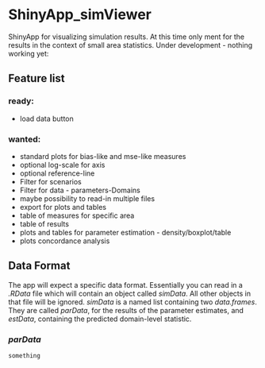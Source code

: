 ShinyApp_simViewer
=======================

ShinyApp for visualizing simulation results. At this time only ment for the results in the context of small area statistics. Under development - nothing working yet:

Feature list
-----------------------
### ready:
* load data button

### wanted:
* standard plots for bias-like and mse-like measures
* optional log-scale for axis
* optional reference-line
* Filter for scenarios
* Filter for data - parameters-Domains
* maybe possibility to read-in multiple files
* export for plots and tables
* table of measures for specific area
* table of results
* plots and tables for parameter estimation - density/boxplot/table
* plots concordance analysis

Data Format
----------------------
The app will expect a specific data format. Essentially you can read in a *.RData* file which will contain an object called *simData*. All other objects in that file will be ignored. *simData* is a named list containing two *data.frames*. They are called *parData*, for the results of the parameter estimates, and *estData*, containing the predicted domain-level statistic.

### *parData*
```
something
```